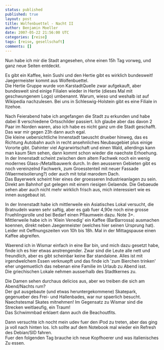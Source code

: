 ```yaml
---
status: published
published: true
layout: post
title: Wolfenbuettel - Nacht II
author: Benjamin Moeller
date: 2007-05-22 21:56:00 UTC
categories: [reise]
tags: [reise, gesellschaft]
comments: []
---
```

Nun habe ich mir die Stadt angesehen, ohne einen 15h Tag vorweg, und ganz neue Seiten entdeckt.  

Es gibt ein Kaffee, kein Sushi und den Hertie gibt es wirklich bundesweit!  
Jaegermeister kommt aus Wolfenbuettel.  
Die Hertie Gruppe wurde von KarstadtQuelle zwar aufgekauft, aber bundesweit sind einige Filialen wieder in Hertie (dieses Mal mit geschwungenem Logo) umbenannt. Warum, wieso und weshalb ist auf Wikipedia nachzulesen. Bei uns in Schleswig-Holstein gibt es eine Filiale in Itzehoe.  

Nach Feierabend habe ich angefangen die Stadt zu erkunden und habe dabei 8 verschiedene Ortsschilder passiert. Ich glaube aber das davon 2 Paar im Norden waren, also ich habe es nicht ganz um die Stadt geschafft. Das war mir gegen 23h dann auch egal.  
Die kleine uebersichtliche Innenstadt taeuscht drueber hinweg, das es Richtung Autobahn auch in recht ansehnliches Neubaugebiet plus einige Vororte gibt. Dahinter viel Agrarwirtschaft und einen Wald, allerdings kann man kaum 5km sehen, dann kommt schon wieder die naechste Erhoehung. In der Innenstadt scheint zwischen dem altem Fachwek noch ein wenig modernes Glass-/Metallbauwerk durch. In den aeusseren Gebieten gibt es noch vereinzelnd Fachwerk, zum Groesstenteil mit neuer Fassade (Waermeisolierung?) oder auch mit total marodem Dach.  
Das Bayerwerk scheint hier eines der groesseren Industrieanlagen zu sein. Direkt am Bahnhof gut gelegen mit einem riesigen Gelaende. Die Gebaeude sehen aber auch nicht mehr wirklich frisch aus, mich interessiert wie es innen ausgebaut ist.  

In der Innenstadt habe ich mittlerweile ein Asiatisches Lokal versucht, die Bratnudeln waren sehr saftig, aber es gab fuer 4,90e noch eine grosse Fruehlingsrolle und bei Bedarf einen Pflaumwein dazu. Note 3+.  
Mittlerweile habe ich in 'Klein Venedig' ein Kaffee (BarBarrossa) ausmachen koennen, direkt neben Jaegermeister (welches hier seinen Ursprung hat). Leider mit Oeffnungszeiten von 10h bis 18h. Mal in der Mittagspause einen Kaffee abgreifen.  

Waerend ich in Wismar einfach in eine Bar bin, und mich dazu gesetzt habe, finde ich es hier etwas anstrengender. Zwar sind die Leute alle nett und freundlich, aber es gibt scheinbar keine Bar standalone. Alles ist mit irgendwelchem Essen verknuepft und das finde ich 'zum Bierchen trinken' eher ungemuetlich das nebenan eine Familie im Urlaub zu Abend isst.  
Die griechischen Lokale nehmen ausserhalb des Stadtkernes zu.  

Die Damen sehen durchaus delicios aus, aber wo treiben die sich am Abend/Nachts rum?  
Der gut ausgebaute (und etwas heruntergekommene) Skatepark, gegenueber des Frei- und Hallenbades, war nur spaerlich besucht. Naechstesmal Skates mitnehmen! Im Gegensatz zu Wismar sind die Strecken weitlaeufig, ein Traum!  
Das Schwimmbad erklaert dann auch die Beachoutfits.  

Dann versuchte ich nocht mein udev fuer den iPod zu treten, aber das ging ja voll nach hinten los. Ich sollte auf dem Notebook mal wieder ein Refresh des Debian/SID fahren.  
Fuer den folgenden Tag brauche ich neue Kopfhoerer und was italienisches Zu essen.  
